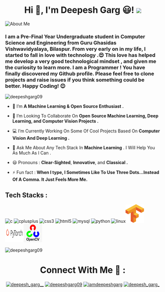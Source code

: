 <h1 align="center">Hi 👋, I'm Deepesh Garg 😃! <img src="https://github.com/deepeshgarg09/deepeshgarg09/raw/master/spiderman.png" width="100"></h1>   


![About Me](https://github.com/deepeshgarg09/deepeshgarg09/raw/master/intro.gif)


<h3>I am a Pre-Final Year Undergraduate student in Computer Science and Engineering from Guru Ghasidas Vishwavidyalaya, Bilaspur. From very early on in my life, I started to fall in love with technology .😍 This love has helped me develop a very good technological mindset , and given me the curiosity to learn more. I am a Programmer ! You have finally discovered my Github profile. Please feel free to clone projects and raise issues if you think something could be better. Happy Coding! 😊</h3>



<p align="left"> <img src="https://komarev.com/ghpvc/?username=deepeshgarg09" alt="deepeshgarg09" /> </p>




- 🔭 I’m **A Machine Learning & Open Source Enthusiast .**

- 👯 I’m Looking To Collaborate On **Open Source Machine Learning, Deep Learning, and Computer Vision Projects .**

- 💻 I’m Currently Working On Some Of Cool Projects Based On **Computer Vision And Deep Learning .**

- 💬 Ask Me About Any Tech Stack In **Machine Learning** . I Will Help You As Much As I Can .

- 😃 Pronouns : **Clear-Sighted**, **Innovative**, and **Classical .**

- ⚡ Fun fact : **When I type, I Sometimes Like To Use Three Dots…Instead Of A Comma. It Just Feels More Me.**



## Tech Stacks :


<p align="left"><img src="https://konpa.github.io/devicon/devicon.git/icons/c/c-original.svg" alt="c" width="60" height="60"/> <img src="https://konpa.github.io/devicon/devicon.git/icons/cplusplus/cplusplus-original.svg" alt="cplusplus" width="60" height="60"/> <img src="https://konpa.github.io/devicon/devicon.git/icons/css3/css3-original-wordmark.svg" alt="css3" width="60" height="60"/> <img src="https://konpa.github.io/devicon/devicon.git/icons/html5/html5-original-wordmark.svg" alt="html5" width="60" height="60"/> <img src="https://konpa.github.io/devicon/devicon.git/icons/mysql/mysql-original-wordmark.svg" alt="mysql" width="60" height="60"/> <img src="https://konpa.github.io/devicon/devicon.git/icons/python/python-original-wordmark.svg" alt="python" width="60" height="60"/> <img src="https://konpa.github.io/devicon/devicon.git/icons/linux/linux-original.svg" alt="linux" width="60" height="60"/><img src = "tensorflow.png" width="60" height="60"/><img src = "pytorch.png" width="60" height="60"/><img src = "opencv.png" width="60" height="60"/><p align="center"></p><img src="https://github-readme-stats.vercel.app/api?username=deepeshgarg09&show_icons=true" alt="deepeshgarg09" /> </p>

<h1 align="center">Connect With Me 🤝 :</h1>


<p align="center">
<a href="https://twitter.com/deepesh_garg__" target="blank"><img align="center" src="https://cdn.jsdelivr.net/npm/simple-icons@3.0.1/icons/twitter.svg" alt="deepesh_garg__" height="40" width="40" /></a>
  <a href="https://linkedin.com/in/deepeshgarg09" target="blank"><img align="center" src="https://cdn.jsdelivr.net/npm/simple-icons@3.0.1/icons/linkedin.svg" alt="deepeshgarg09" height="40" width="40" /></a>
<a href="https://fb.com/iamdeepeshgarg" target="blank"><img align="center" src="https://cdn.jsdelivr.net/npm/simple-icons@3.0.1/icons/facebook.svg" alt="iamdeepeshgarg" height="40" width="40" /></a>
<a href="https://instagram.com/deepesh_garg_" target="blank"><img align="center" src="https://cdn.jsdelivr.net/npm/simple-icons@3.0.1/icons/instagram.svg" alt="deepesh_garg_" height="40" width="40" /></a>
</p>


